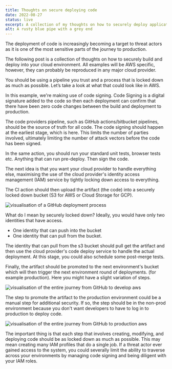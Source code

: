 ```yaml
---
title: Thoughts on secure deploying code
date: 2022-08-27
status: live
excerpt: A collection of my thoughts on how to securely deploy applications in the cloud.
alt: A rusty blue pipe with a grey end
---
```


The deployment of code is increasingly becoming a target to threat actors as it is one of the most sensitive parts of the journey to production.

The following post is a collection of thoughts on how to securely build and deploy into your cloud environment. All examples will be AWS specific, however, they can probably be reproduced in any major cloud provider.

You should be using a pipeline you trust and a process that is locked down as much as possible. Let’s take a look at what that could look like in AWS.

In this example, we're making use of code signing. Code Signing is a digital signature added to the code so then each deployment can confirm that there have been zero code changes between the build and deployment to production.

The code providers pipeline, such as GitHub actions/bitbucket pipelines, should be the source of truth for all code. The code signing should happen at the earliest stage, which is here. This limits the number of parties involved, ultimately limiting the number of attack vectors before the code has been signed.

In the same action, you should run your standard unit tests, browser tests etc. Anything that can run pre-deploy. Then sign the code.

The next idea is that you want your cloud provider to handle everything else, maximising the use of the cloud provider's identity access management (IAM) service by tightly locking down access to everything.

The CI action should then upload the artifact (the code) into a securely locked down bucket (S3 for AWS or Cloud Storage for GCP).

![visualisation of a GitHub deployment process](../../assets/images/2022-08-27-thoughts-secure-deployment/github-action.webp)

What do I mean by securely locked down? Ideally, you would have only two identities that have access.

- One identity that can push into the bucket
- One identity that can pull from the bucket.

The identity that can pull from the s3 bucket should pull get the artifact and then use the cloud provider's code deploy service to handle the actual deployment. At this stage, you could also schedule some post-merge tests.

Finally, the artifact should be promoted to the next environment's bucket which will then trigger the next environment round of deployments. (for example production). Here you might have a slight variation of steps.

![visualisation of the entire journey from GitHub to develop aws](../../assets/images/2022-08-27-thoughts-secure-deployment/github-aws-dev.webp)

The step to promote the artifact to the production environment could be a manual step for additional security. If so, the step should be in the non-prod environment because you don't want developers to have to log in to production to deploy code.

![visualisation of the entire journey from GitHub to production aws](../../assets/images/2022-08-27-thoughts-secure-deployment/github-aws-dev-aws-prod.webp)

The important thing is that each step that involves creating, modifying, and deploying code should be as locked down as much as possible. This may mean creating many IAM profiles that do a single job. If a threat actor ever gained access to the system, you could severally limit the ability to traverse across your environments by managing code signing and being diligent with your IAM roles.